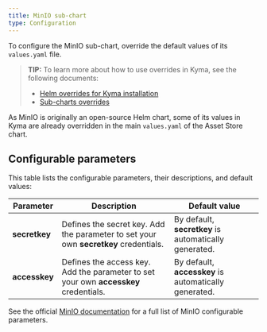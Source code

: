 ```yaml
---
title: MinIO sub-chart
type: Configuration
---
```


To configure the MinIO sub-chart, override the default values of its `values.yaml` file.

>**TIP:** To learn more about how to use overrides in Kyma, see the following documents:
>* [Helm overrides for Kyma installation](/root/kyma/#configuration-helm-overrides-for-kyma-installation)
>* [Sub-charts overrides](/root/kyma/#configuration-helm-overrides-for-kyma-installation-sub-chart-overrides)

As MinIO is originally an open-source Helm chart, some of its values in Kyma are already overridden in the main `values.yaml` of the Asset Store chart.

## Configurable parameters

This table lists the configurable parameters, their descriptions, and default values:

| Parameter | Description | Default value |
|-----------|-------------|---------------|
| **secretkey** | Defines the secret key. Add the parameter to set your own **secretkey** credentials. | By default, **secretkey** is automatically generated. |
| **accesskey** | Defines the access key. Add the parameter to set your own **accesskey** credentials.  | By default, **accesskey** is automatically generated. |

See the official [MinIO documentation](https://github.com/helm/charts/tree/master/stable/minio#configuration) for a full list of MinIO configurable parameters.
